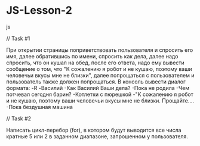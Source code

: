 # JS-Lesson-2
js

// Task #1

При открытии страницы поприветствовать пользователя и спросить его имя, далее обратившись по имени, спросить как дела, далее надо спросить, что он кушал на обед, после его ответа, надо ему вывести сообщение о том, что "К сожалению я робот и не кушаю, поэтому ваши человечьи вкусы мне не близки", далее попрощаться с пользователем и пользователь также должен попрощаться. В консоль вывести диалог формата:
-R
-Василий
-Как Василий Ваши дела?
-Пока не родила
-Чем потчевал сегодня барин?
-Котлетки с пюрешкой
-"К сожалению я робот и не кушаю, поэтому ваши человечьи вкусы мне не близки. Прощайте....
-Пока бездушная машина

// Task #2

Написать цикл-перебор (for), в котором будут выводится все числа кратные 5 или 2 в заданном диапазоне, запрошенном у пользователя.
